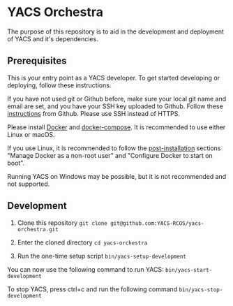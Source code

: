 # YACS Orchestra

The purpose of this repository is to aid in the development and deployment of YACS and it's dependencies.

## Prerequisites

This is your entry point as a YACS developer. To get started developing or deploying, follow these instructions.

If you have not used git or Github before, make sure your local git name and email are set, and you have your SSH key uploaded to Github.
Follow these [instructions](https://help.github.com/articles/set-up-git/) from Github. Please use SSH instead of HTTPS.

Please install [Docker](https://www.docker.com/community-edition) and [docker-compose](https://docs.docker.com/compose/install/).
It is recommended to use either Linux or macOS.

If you use Linux, it is recommended to follow the [post-installation](https://docs.docker.com/install/linux/linux-postinstall/)
sections "Manage Docker as a non-root user" and "Configure Docker to start on boot".

Running YACS on Windows may be possible, but it is not recommended and not supported.

## Development

1. Clone this repository
  `git clone git@github.com:YACS-RCOS/yacs-orchestra.git`

2. Enter the cloned directory
  `cd yacs-orchestra`

3. Run the one-time setup script
  `bin/yacs-setup-development`

You can now use the following command to run YACS:
  `bin/yacs-start-development`

To stop YACS, press ctrl+c and run the following command
  `bin/yacs-stop-development`


